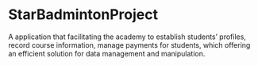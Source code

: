 # StarBadmintonProject
A application that facilitating the academy to establish students’ profiles, record course information, manage payments for students,  which offering an efficient solution for data management and manipulation. 

